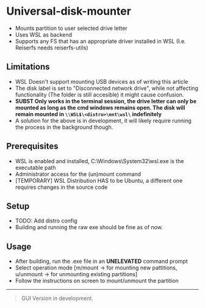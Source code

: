 # Universal-disk-mounter

- Mounts partition to user selected drive letter
- Uses WSL as backend
- Supports any FS that has an appropriate driver installed in WSL (I.e. Reiserfs needs reiserfs-utils)

## Limitations
- WSL Doesn't support mounting USB devices as of writing this article
- The disk label is set to "Disconnected network drive", while not affecting functionality (The folder is still accesible) it might cause confusion.
- **SUBST Only works in the terminal session, the drive letter can only be mounted as long as the cmd windows remains open. The disk will remain mounted in ```\\WSL$\<distro>\mnt\wsl\``` indefinitely**
- A solution for the above is in development, it will likely require running the process in the background though.

## Prerequisites
- WSL is enabled and installed, C:\Windows\System32\wsl.exe is the executable path
- Administrator access for the (un)mount command
- [TEMPORARY] WSL Distribution HAS to be Ubuntu, a different one requires changes in the source code

## Setup
- TODO: Add distro config
- Building and running the raw exe should be fine as of now.

## Usage
- After building, run the .exe file in an **UNELEVATED** command prompt
- Select operation mode [m/mount -> for mounting new pattitions, u/unmount -> for unmounting existing partitions]
- Follow the instructions on screen to mount/unmount the partition

--- 

> GUI Version in development.
